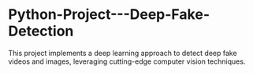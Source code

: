 # Python-Project---Deep-Fake-Detection
This project implements a deep learning approach to detect deep fake videos and images, leveraging cutting-edge computer vision techniques. 
